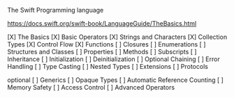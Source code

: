 The Swift Programming language

https://docs.swift.org/swift-book/LanguageGuide/TheBasics.html

[X] The Basics
[X] Basic Operators
[X] Strings and Characters
[X] Collection Types
[X] Control Flow
[X] Functions
[ ] Closures
[ ] Enumerations
[ ] Structures and Classes
[ ] Properties
[ ] Methods
[ ] Subscripts
[ ] Inheritance
[ ] Initialization
[ ] Deinitialization
[ ] Optional Chaining
[ ] Error Handling
[ ] Type Casting
[ ] Nested Types
[ ] Extensions
[ ] Protocols

 optional 
[ ] Generics
[ ] Opaque Types
[ ] Automatic Reference Counting
[ ] Memory Safety
[ ] Access Control
[ ] Advanced Operators
